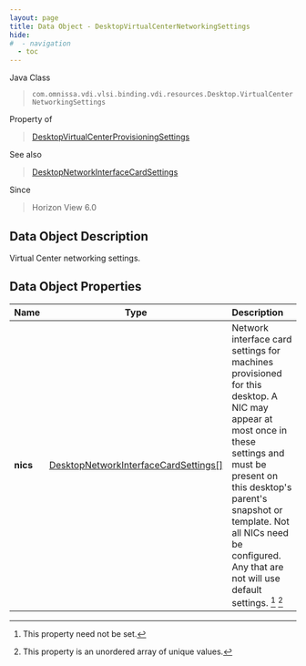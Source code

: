```yaml
---
layout: page
title: Data Object - DesktopVirtualCenterNetworkingSettings
hide:
#  - navigation
  - toc
---
```






Java Class
> `com.omnissa.vdi.vlsi.binding.vdi.resources.Desktop.VirtualCenterNetworkingSettings`

Property of
> [DesktopVirtualCenterProvisioningSettings](vdi.resources.Desktop.VirtualCenterProvisioningSettings.md#field_detail)

See also
> [DesktopNetworkInterfaceCardSettings](vdi.resources.Desktop.NetworkInterfaceCardSettings.md)

Since
> Horizon View 6.0


## Data Object Description

Virtual Center networking settings.

## Data Object Properties

 Name | Type | Description
:---|:---:|:---
**nics**| [DesktopNetworkInterfaceCardSettings[]](vdi.resources.Desktop.NetworkInterfaceCardSettings.md)|  Network interface card settings for machines provisioned for this desktop. A NIC may appear at most once in these settings and must be present on this desktop's parent's snapshot or template. Not all NICs need be configured. Any that are not will use default settings. [^1] [^14]


 


[^1]: This property need not be set.
[^14]: This property is an unordered array of unique values.